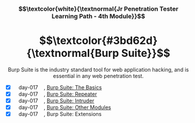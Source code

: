 <h3 align="center"> $$\textcolor{white}{\textnormal{Jr Penetration Tester Learning Path - 4th Module}}$$ </h3>

<h1 align="center"> $$\textcolor{#3bd62d}{\textnormal{Burp Suite}}$$ </h1>

<p align="center">Burp Suite is the industry standard tool for web application hacking, and is essential in any web penetration test.</p>

- [x] &nbsp;&nbsp;  day-017 &nbsp;&nbsp;&nbsp;, [Burp Suite: The Basics](https://github.com/RosanaFSS/TryHackMe/blob/Jr-Penetration-Tester-learning-path/4.1.%20Burp%20Suite%20the%20Basics.md)
- [x] &nbsp;&nbsp;  day-017 &nbsp;&nbsp;&nbsp;, [Burp Suite: Repeater](https://github.com/RosanaFSS/TryHackMe/blob/Jr-Penetration-Tester-learning-path/4.2.%20Burp%20Suite%3A%20Repeater.md)
- [x] &nbsp;&nbsp;  day-017 &nbsp;&nbsp;&nbsp;, [Burp Suite: Intruder](https://github.com/RosanaFSS/TryHackMe/blob/Jr-Penetration-Tester-learning-path/4.3.%20Burp%20Suite%3A%20Intruder.md)
- [x] &nbsp;&nbsp;  day-017 &nbsp;&nbsp;&nbsp;, [Burp Suite: Other Modules](https://github.com/RosanaFSS/TryHackMe/blob/Jr-Penetration-Tester-learning-path/4.4.%20Burp%20Suite%3A%20Other%20Modules.md)
- [x] &nbsp;&nbsp;  day-017 &nbsp;&nbsp;&nbsp;, Burp Suite: Extensions
